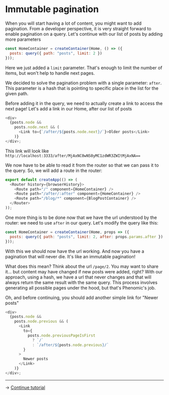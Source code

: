 # Immutable pagination

When you will start having a lot of content, you might want to add pagination.
From a developer perspective, it is very straight forward to enable pagination
on a query. Let's continue with our list of posts by adding more parameters

```js
const HomeContainer = createContainer(Home, () => ({
  posts: query({ path: "posts", limit: 2 })
}));
```

Here we just added a `limit` parameter. That's enough to limit the number of
items, but won't help to handle next pages.

We decided to solve the pagination problem with a single parameter: `after`. This
parameter is a hash that is pointing to specific place in the list for the given
path.

Before adding it in the query, we need to actually create a link to access the next
page! Let's add a link in our Home, after our list of posts

```js
<div>
  {posts.node &&
    posts.node.next && (
      <Link to={`/after/${posts.node.next}/`}>Older posts</Link>
    )}
</div>;
```

This link will look like
`http://localhost:3333/after/MjAxNC0wNS0yMC1zdWR3ZWItMjAxNA==`

We now have to be able to read it from the router so that we can pass it to the
query. So, we will add a route in the router:

```js
export default createApp(() => (
  <Router history={browserHistory}>
    <Route path="/" component={HomeContainer} />
    <Route path="/after/:after" component={HomeContainer} />
    <Route path="/blog/*" component={BlogPostContainer} />
  </Router>
));
```

One more thing is to be done now that we have the url understood by the router:
we need to use `after` in our query. Let's modify the query like this:

```js
const HomeContainer = createContainer(Home, props => ({
  posts: query({ path: "posts", limit: 2, after: props.params.after })
}));
```

With this we should now have the url working. And now you have a pagination that
will never die. It's like an immutable pagination!

What does this mean? Think about the url `/page/2`. You may want to share it... but
content may have changed if new posts were added, right? With our approach,
using a hash, we have a url that never changes and that will always return the
same result with the same query. This process involves generating all possible pages
under the hood, but that's Phenomic's job.

Oh, and before continuing, you should add another simple link for "Newer posts"

```js
<div>
  {posts.node &&
    posts.node.previous && (
      <Link
        to={
          posts.node.previousPageIsFirst
            ? `/`
            : `/after/${posts.node.previous}/`
        }
      >
        Newer posts
      </Link>
    )}
</div>;
```

---

→ [Continue tutorial](6.md)


